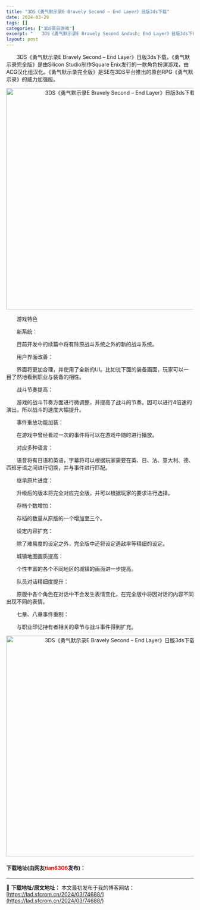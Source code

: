 ```yaml
---
title: "3DS《勇气默示录E Bravely Second – End Layer》日版3ds下载"
date: 2024-03-29
tags: []
categories: ["3DS英日游戏"]
excerpt: "　　3DS《勇气默示录E Bravely Second &ndash; End Layer》日版3ds下载，《勇气默示录完全版》是由Silicon Studio制作Square Enix发行的一款角色扮演游戏，由ACG汉化组汉化。《勇气默示录完全版》是SE在3DS平台推出的原创RPG《勇气默示录》的&hellip;"
layout: post
---
```


 <p>　　3DS《勇气默示录E Bravely Second &ndash; End Layer》日版3ds下载，《勇气默示录完全版》是由Silicon Studio制作Square Enix发行的一款角色扮演游戏，由ACG汉化组汉化。《勇气默示录完全版》是SE在3DS平台推出的原创RPG《勇气默示录》的威力加强版。</p> <p align="center"><img align="" border="0" src="https://lad.sfcrom.cn/wp-content/uploads/2024/03/20240329_66062ddf3323f.png" width="596" alt="3DS《勇气默示录E Bravely Second – End Layer》日版3ds下载" /></p> <p>　　游戏特色</p> <p>　　新系统：</p> <p>　　目前开发中的续篇中将有除原战斗系统之外的新的战斗系统。</p> <p>　　用户界面改善：</p> <p>　　界面将更加合理，并使用了全新的UI。比如说下面的装备画面，玩家可以一目了然地看到职业与装备的相性。</p> <p>　　战斗节奏提高：</p> <p>　　游戏的战斗节奏方面进行微调整，并提高了战斗的节奏。因可以进行4倍速的演出，所以战斗的速度大幅提升。</p> <p>　　事件重放功能加装：</p> <p>　　在游戏中曾经看过一次的事件将可以在游戏中随时进行播放。</p> <p>　　对应多种语言：</p> <p>　　语音将有日语和英语，字幕将可以根据玩家需要在英、日、法、意大利、德、西班牙语之间进行切换，并与事件进行匹配。</p> <p>　　继承原片进度：</p> <p>　　升级后的版本将完全对应完全版，并可以根据玩家的要求进行选择。</p> <p>　　存档个数增加：</p> <p>　　存档的数量从原版的一个增加至三个。</p> <p>　　设定内容扩充：</p> <p>　　除了难易度的设定之外，完全版中还将设定遇敌率等精细的设定。</p> <p>　　城镇地图画质提高：</p> <p>　　个性丰富的各个不同地区的城镇的画面进一步提高。</p> <p>　　队员对话精细度提升：</p> <p>　　原版中各个角色在对话中不会发生表情变化，在完全版中将因对话的内容不同出现不同的表情。</p> <p>　　七章、八章事件重制：</p> <p>　　与职业印记持有者相关的章节与战斗事件得到扩充。</p> <p align="center"><img align="" border="0" src="https://lad.sfcrom.cn/wp-content/uploads/2024/03/20240329_66062de03d62c.png" width="594" alt="3DS《勇气默示录E Bravely Second – End Layer》日版3ds下载" /></p> <p><h4>下载地址(由网友<font color="red">tian6306</font>发布)：</h4></p> 

---
📖 **下载地址/原文地址：** 本文最初发布于我的博客网站：[https://lad.sfcrom.cn/2024/03/74688/](https://lad.sfcrom.cn/2024/03/74688/)
